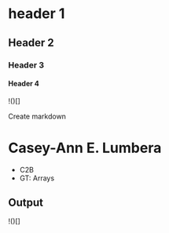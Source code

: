 # header 1
## Header 2
### Header 3
#### Header 4

!()[]

Create markdown

# Casey-Ann E. Lumbera
- C2B
- GT: Arrays

## Output
!()[]
